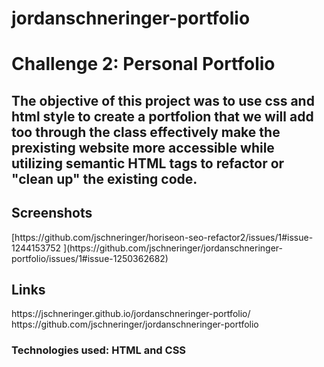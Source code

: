 <h1>jordanschneringer-portfolio<h1>

<h1>Challenge 2: Personal Portfolio </h1><h2>The objective of this project was to use css and html style to create a portfolion that we will add too through the class effectively make the prexisting website more accessible while utilizing semantic HTML tags to refactor or "clean up" the existing code. 
  <h2> Screenshots</h2>
[https://github.com/jschneringer/horiseon-seo-refactor2/issues/1#issue-1244153752 ](https://github.com/jschneringer/jordanschneringer-portfolio/issues/1#issue-1250362682)
  <h2>Links</h2>
https://jschneringer.github.io/jordanschneringer-portfolio/
https://github.com/jschneringer/jordanschneringer-portfolio
  
 
  <h3>Technologies used: HTML and CSS </h3>
